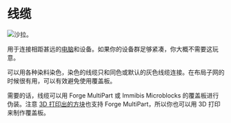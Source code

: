 # 线缆

![沙拉。](oredict:oc:cable)

用于连接相距甚远的[电脑](../general/computer.md)和设备。如果你的设备群足够紧凑，你大概不需要这玩意。

可以用各种染料染色，染色的线缆只和同色或默认的灰色线缆连接。在布局子网的时候很有用，可以有效避免使用覆盖板。

需要的话，线缆可以用 Forge MultiPart 或 Immibis Microblocks 的覆盖板进行伪装。注意 [3D 打印出的方块](print.md)也支持 Forge MultiPart，所以你也可以用 3D 打印来制作覆盖板。
